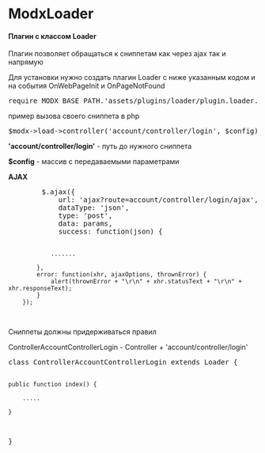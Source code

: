 # ModxLoader

<h4>Плагин с классом Loader</h4>

<p>Плагин позволяет обращаться к сниппетам как через ajax так и напрямую</p>
<p>Для установки нужно создать плагин Loader с ниже указанным кодом и на события OnWebPageInit и OnPageNotFound</p>
<pre>
require MODX_BASE_PATH.'assets/plugins/loader/plugin.loader.php';
</pre>

<p>
пример вызова своего сниппета в php
</p>
<pre>
$modx->load->controller('account/controller/login', $config);
</pre>
<p>
<b>'account/controller/login'</b> - путь до нужного сниппета
</p>
<p>
<p><b>$config</b> - массив с передаваемыми параметрами
</p>

<p><b>AJAX</b></p>
<pre>
        $.ajax({
            url: 'ajax?route=account/controller/login/ajax',
            dataType: 'json',
            type: 'post',
            data: params,
            success: function(json) {
            
                .......
                
            },
            error: function(xhr, ajaxOptions, thrownError) {
                alert(thrownError + "\r\n" + xhr.statusText + "\r\n" + xhr.responseText);
            }
        });
</pre>

<p>Сниппеты должны придерживаться правил</p>

<p>ControllerAccountControllerLogin - Controller + 'account/controller/login'</p>
<pre>
class ControllerAccountControllerLogin extends Loader {

	public function index() {
	
  		.....
  
	}
  
}
</pre>
